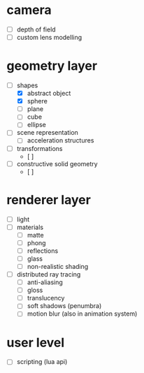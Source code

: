 # camera
- [ ] depth of field
- [ ] custom lens modelling

# geometry layer
- [ ] shapes
	- [x] abstract object
	- [x] sphere
	- [ ] plane
	- [ ] cube
	- [ ] ellipse
- [ ] scene representation
	- [ ] acceleration structures
- [ ] transformations
	- [ ]
- [ ] constructive solid geometry
	- [ ]

# renderer layer
- [ ] light
- [ ] materials
	- [ ] matte
	- [ ] phong
	- [ ] reflections
	- [ ] glass
	- [ ] non-realistic shading
- [ ] distributed ray tracing
	- [ ] anti-aliasing
	- [ ] gloss
	- [ ] translucency
	- [ ] soft shadows (penumbra)
	- [ ] motion blur (also in animation system)

# user level
- [ ] scripting (lua api)
